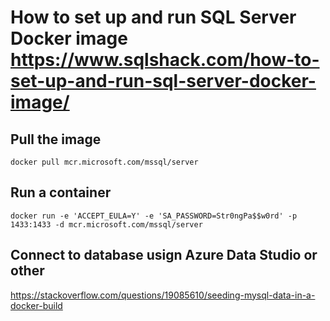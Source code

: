 # How to set up and run SQL Server Docker image https://www.sqlshack.com/how-to-set-up-and-run-sql-server-docker-image/

## Pull the image 
```
docker pull mcr.microsoft.com/mssql/server
```

## Run a container
```
docker run -e 'ACCEPT_EULA=Y' -e 'SA_PASSWORD=Str0ngPa$$w0rd' -p 1433:1433 -d mcr.microsoft.com/mssql/server
```

## Connect to database usign Azure Data Studio or other

https://stackoverflow.com/questions/19085610/seeding-mysql-data-in-a-docker-build